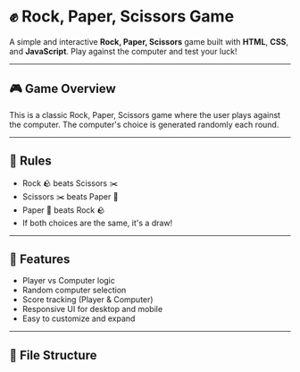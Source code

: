 # ✊ Rock, Paper, Scissors Game

A simple and interactive **Rock, Paper, Scissors** game built with **HTML**, **CSS**, and **JavaScript**. Play against the computer and test your luck!

---

## 🎮 Game Overview

This is a classic Rock, Paper, Scissors game where the user plays against the computer. The computer's choice is generated randomly each round.

---

## 🧠 Rules

- Rock 🪨 beats Scissors ✂️
- Scissors ✂️ beats Paper 📄
- Paper 📄 beats Rock 🪨
- If both choices are the same, it's a draw!

---

## 🚀 Features

- Player vs Computer logic
- Random computer selection
- Score tracking (Player & Computer)
- Responsive UI for desktop and mobile
- Easy to customize and expand

---

## 📁 File Structure

